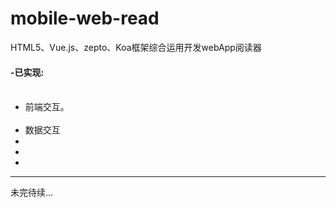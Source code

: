 # mobile-web-read
HTML5、Vue.js、zepto、Koa框架综合运用开发webApp阅读器
<br/>
<h4>-已实现:</h4>
<ul>
  <li>前端交互。</li>
  <li>数据交互</li>
  <li></li>
  <li></li>
  <li></li>
</ul>
<hr>
未完待续...
